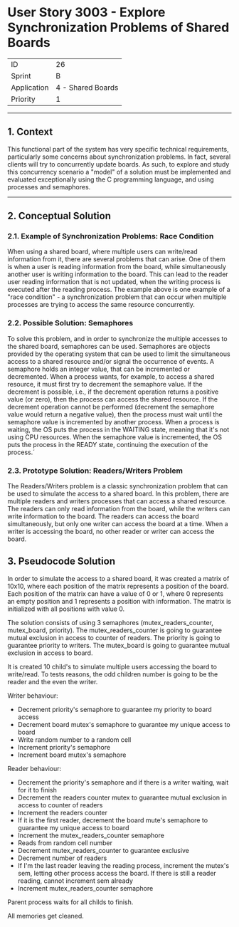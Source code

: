 # User Story 3003 - Explore Synchronization Problems of Shared Boards

|             |                   |
| ----------- | ----------------- |
| ID          | 26                |
| Sprint      | B                 |
| Application | 4 - Shared Boards |
| Priority    | 1                 |

---

## 1. Context

This functional part of the system has very specific technical requirements, particularly some concerns about synchronization problems. In fact, several clients will try to concurrently update boards. As such, to explore and study this concurrency scenario a "model" of a solution must be implemented and evaluated exceptionally using the C programming language, and using processes and semaphores.

---

## 2. Conceptual Solution

### 2.1. Example of Synchronization Problems: Race Condition

When using a shared board, where multiple users can write/read information from it, there are several problems that can arise. One of them is when a user is reading information from the board, while simultaneously another user is writing information to the board. This can lead to the reader user reading information that is not updated, when the writing process is executed after the reading process.
The example above is one example of a "race condition" - a synchronization problem that can occur when multiple processes are trying to access the same resource concurrently.

### 2.2. Possible Solution: Semaphores

To solve this problem, and in order to synchronize the multiple accesses to the shared board, semaphores can be used. Semaphores are objects provided by the operating system that can be used to limit the simultaneous access to a shared resource and/or signal the occurrence of events. A semaphore holds an integer value, that can be incremented or decremented.
When a process wants, for example, to access a shared resource, it must first try to decrement the semaphore value. If the decrement is possible, i.e., if the decrement operation returns a positive value (or zero), then the process can access the shared resource. If the decrement operation cannot be performed (decrement the semaphore value would return a negative value), then the process must wait until the semaphore value is incremented by another process. When a process is waiting, the OS puts the process in the WAITING state, meaning that it's not using CPU resources. When the semaphore value is incremented, the OS puts the process in the READY state, continuing the execution of the process.´


### 2.3. Prototype Solution: Readers/Writers Problem

The Readers/Writers problem is a classic synchronization problem that can be used to simulate the access to a shared board. In this problem, there are multiple readers and writers processes that can access a shared resource. The readers can only read information from the board, while the writers can write information to the board. The readers can access the board simultaneously, but only one writer can access the board at a time. When a writer is accessing the board, no other reader or writer can access the board.

## 3. Pseudocode Solution

In order to simulate the access to a shared board, it was created a matrix of 10x10, where each position of the matrix represents a position of the board. Each position of the matrix can have a value of 0 or 1, where 0 represents an empty position and 1 represents a position with information. The matrix is initialized with all positions with value 0.

The solution consists of using 3 semaphores (mutex_readers_counter, mutex_board, priority). The mutex_readers_counter is going to guarantee mutual exclusion in access to counter of readers. The priority is going to guarantee priority to writers. The mutex_board is going to guarantee
mutual exclusion in access to board.

It is created 10 child's to simulate multiple users accessing the board to write/read. To tests reasons, the odd children number is going to be the reader and the even the writer.


Writer behaviour:
- Decrement priority's semaphore to guarantee my priority to board access
- Decrement board mutex's semaphore to guarantee my unique access to board
- Write random number to a random cell
- Increment priority's semaphore
- Increment board mutex's semaphore


Reader behaviour:
- Decrement the priority's semaphore and if there is a writer waiting, wait for it to finish
- Decrement the readers counter mutex to guarantee mutual exclusion in access to counter of readers
- Increment the readers counter
- If it is the first reader, decrement the board mute's semaphore to guarantee my unique access to board
- Increment the mutex_readers_counter semaphore
- Reads from random cell number
- Decrement mutex_readers_counter to guarantee exclusive
- Decrement number of readers
- If I'm the last reader leaving the reading process, increment the mutex's sem, letting other process access the board. If there is still a reader reading, cannot increment sem already
- Increment mutex_readers_counter semaphore

Parent process waits for all childs to finish.

All memories get cleaned.
